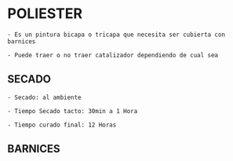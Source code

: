 
# POLIESTER

    - Es un pintura bicapa o tricapa que necesita ser cubierta con barnices

    - Puede traer o no traer catalizador dependiendo de cual sea


## SECADO

    - Secado: al ambiente

    - Tiempo Secado tacto: 30min a 1 Hora

    - Tiempo curado final: 12 Horas


## BARNICES

